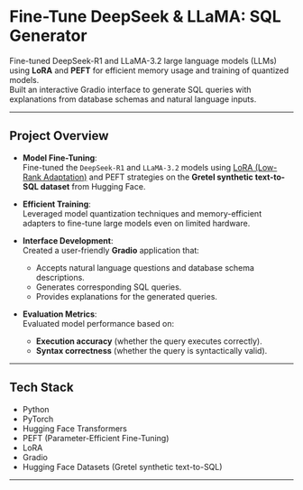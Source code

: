 # Fine-Tune DeepSeek & LLaMA: SQL Generator

Fine-tuned DeepSeek-R1 and LLaMA-3.2 large language models (LLMs) using **LoRA** and **PEFT** for efficient memory usage and training of quantized models.  
Built an interactive Gradio interface to generate SQL queries with explanations from database schemas and natural language inputs.

---

## Project Overview

- **Model Fine-Tuning**:  
  Fine-tuned the `DeepSeek-R1` and `LLaMA-3.2` models using [LoRA (Low-Rank Adaptation)](https://arxiv.org/abs/2106.09685) and PEFT strategies on the **Gretel synthetic text-to-SQL dataset** from Hugging Face.
  
- **Efficient Training**:  
  Leveraged model quantization techniques and memory-efficient adapters to fine-tune large models even on limited hardware.

- **Interface Development**:  
  Created a user-friendly **Gradio** application that:
  - Accepts natural language questions and database schema descriptions.
  - Generates corresponding SQL queries.
  - Provides explanations for the generated queries.

- **Evaluation Metrics**:  
  Evaluated model performance based on:
  - **Execution accuracy** (whether the query executes correctly).
  - **Syntax correctness** (whether the query is syntactically valid).

---

## Tech Stack

- Python
- PyTorch
- Hugging Face Transformers
- PEFT (Parameter-Efficient Fine-Tuning)
- LoRA
- Gradio
- Hugging Face Datasets (Gretel synthetic text-to-SQL)

---
